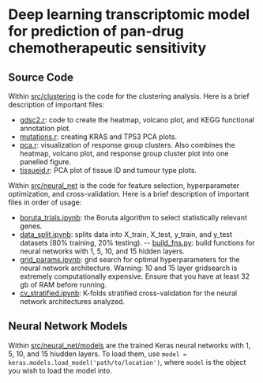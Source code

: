 # Deep learning transcriptomic model for prediction of pan-drug chemotherapeutic sensitivity

## Source Code

Within [src/clustering](src/clustering/) is the code for the clustering analysis. Here is a brief description of important files:

- [gdsc2.r](src/clustering/gdsc2.r): code to create the heatmap, volcano plot, and KEGG functional annotation plot.
- [mutations.r](src/clustering/mutations.r): creating KRAS and TP53 PCA plots.
- [pca.r](src/clustering/pca.r): visualization of response group clusters. Also combines the heatmap, volcano plot, and response group cluster plot into one panelled figure.
- [tissueid.r](src/clustering/tissueid.r): PCA plot of tissue ID and tumour type plots.

Within [src/neural_net](src/neural_net/) is the code for feature selection, hyperparameter optimization, and cross-validation. Here is a brief description of important files in order of usage:

- [boruta_trials.ipynb](src/neural_net/boruta_trials.ipynb): the Boruta algorithm to select statistically relevant genes.
- [data_split.ipynb](src/neural_net/data_split.ipynb): splits data into X_train, X_test, y_train, and y_test datasets (80% training, 20% testing).
-- [build_fns.py](src/neural_net/build_fns.py): build functions for neural networks with 1, 5, 10, and 15 hidden layers.
- [grid_params.ipynb](src/neural_net/grid_params.ipynb): grid search for optimal hyperparameters for the neural network architecture. Warning: 10 and 15 layer gridsearch is extremely computationally expensive. Ensure that you have at least 32 gb of RAM before running.
- [cv_stratified.ipynb](src/neural_net/cv_stratified.ipynb): K-folds stratified cross-validation for the neural network architectures analyzed.

## Neural Network Models
Within [src/neural_net/models](src/neural_net/models) are the trained Keras neural networks with 1, 5, 10, and 15 hiudden layers. To load them, use `model = keras.models.load_model('path/to/location')`, where `model` is the object you wish to load the model into.
